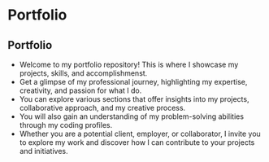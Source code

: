 # Portfolio
## Portfolio
- Welcome to my portfolio repository! This is where I showcase my projects, skills, and accomplishmenst.
- Get a glimpse of my professional journey, highlighting my expertise, creativity, and passion for what I do.
- You can explore various sections that offer insights into my projects, collaborative approach, and my creative process.
- You will also gain an understanding of my problem-solving abilities through my coding profiles.
- Whether you are a potential client, employer, or collaborator, I invite you to explore my work and discover how I can contribute to your projects and initiatives.
